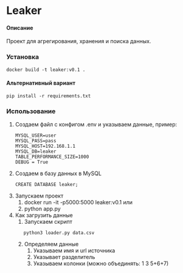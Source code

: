 # Leaker

#### Описание
Проект для агрегирования, хранения и поиска данных. 

### Установка
```
docker build -t leaker:v0.1 .
```
#### Альтернативный вариант
```
pip install -r requirements.txt
```

### Использование
1. Создаем файл с конфигом .env и указываем данные, пример:
    ```
    MYSQL_USER=user
    MYSQL_PASS=pass
    MYSQL_HOST=192.168.1.1
    MYSQL_DB=leaker
    TABLE_PERFORMANCE_SIZE=1000
    DEBUG = True
    ```
2. Создаем в базу данных в MySQL
   ```
   CREATE DATABASE leaker;
   ```
3. Запускаем проект
   1. docker run -it -p5000:5000 leaker:v0.1
   или
   2. python app.py
4. Как загрузить данные
   1. Запускаем скрипт
    ```
       python3 loader.py data.csv
    ```  
   2. Определяем данные
      1. Указываем имя и url источника
      2. Указывает разделитель 
      3. Указываем колонки (можно объединять: 1 3 5+6+7)